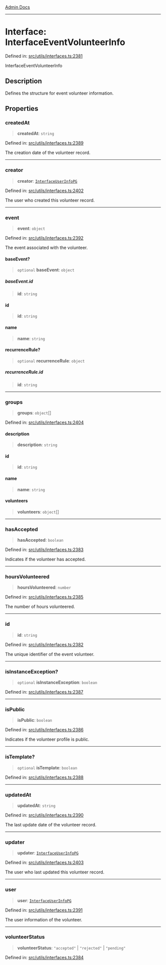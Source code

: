 [Admin Docs](/)

***

# Interface: InterfaceEventVolunteerInfo

Defined in: [src/utils/interfaces.ts:2381](https://github.com/PalisadoesFoundation/talawa-admin/blob/main/src/utils/interfaces.ts#L2381)

InterfaceEventVolunteerInfo

## Description

Defines the structure for event volunteer information.

## Properties

### createdAt

> **createdAt**: `string`

Defined in: [src/utils/interfaces.ts:2389](https://github.com/PalisadoesFoundation/talawa-admin/blob/main/src/utils/interfaces.ts#L2389)

The creation date of the volunteer record.

***

### creator

> **creator**: [`InterfaceUserInfoPG`](InterfaceUserInfoPG.md)

Defined in: [src/utils/interfaces.ts:2402](https://github.com/PalisadoesFoundation/talawa-admin/blob/main/src/utils/interfaces.ts#L2402)

The user who created this volunteer record.

***

### event

> **event**: `object`

Defined in: [src/utils/interfaces.ts:2392](https://github.com/PalisadoesFoundation/talawa-admin/blob/main/src/utils/interfaces.ts#L2392)

The event associated with the volunteer.

#### baseEvent?

> `optional` **baseEvent**: `object`

##### baseEvent.id

> **id**: `string`

#### id

> **id**: `string`

#### name

> **name**: `string`

#### recurrenceRule?

> `optional` **recurrenceRule**: `object`

##### recurrenceRule.id

> **id**: `string`

***

### groups

> **groups**: `object`[]

Defined in: [src/utils/interfaces.ts:2404](https://github.com/PalisadoesFoundation/talawa-admin/blob/main/src/utils/interfaces.ts#L2404)

#### description

> **description**: `string`

#### id

> **id**: `string`

#### name

> **name**: `string`

#### volunteers

> **volunteers**: `object`[]

***

### hasAccepted

> **hasAccepted**: `boolean`

Defined in: [src/utils/interfaces.ts:2383](https://github.com/PalisadoesFoundation/talawa-admin/blob/main/src/utils/interfaces.ts#L2383)

Indicates if the volunteer has accepted.

***

### hoursVolunteered

> **hoursVolunteered**: `number`

Defined in: [src/utils/interfaces.ts:2385](https://github.com/PalisadoesFoundation/talawa-admin/blob/main/src/utils/interfaces.ts#L2385)

The number of hours volunteered.

***

### id

> **id**: `string`

Defined in: [src/utils/interfaces.ts:2382](https://github.com/PalisadoesFoundation/talawa-admin/blob/main/src/utils/interfaces.ts#L2382)

The unique identifier of the event volunteer.

***

### isInstanceException?

> `optional` **isInstanceException**: `boolean`

Defined in: [src/utils/interfaces.ts:2387](https://github.com/PalisadoesFoundation/talawa-admin/blob/main/src/utils/interfaces.ts#L2387)

***

### isPublic

> **isPublic**: `boolean`

Defined in: [src/utils/interfaces.ts:2386](https://github.com/PalisadoesFoundation/talawa-admin/blob/main/src/utils/interfaces.ts#L2386)

Indicates if the volunteer profile is public.

***

### isTemplate?

> `optional` **isTemplate**: `boolean`

Defined in: [src/utils/interfaces.ts:2388](https://github.com/PalisadoesFoundation/talawa-admin/blob/main/src/utils/interfaces.ts#L2388)

***

### updatedAt

> **updatedAt**: `string`

Defined in: [src/utils/interfaces.ts:2390](https://github.com/PalisadoesFoundation/talawa-admin/blob/main/src/utils/interfaces.ts#L2390)

The last update date of the volunteer record.

***

### updater

> **updater**: [`InterfaceUserInfoPG`](InterfaceUserInfoPG.md)

Defined in: [src/utils/interfaces.ts:2403](https://github.com/PalisadoesFoundation/talawa-admin/blob/main/src/utils/interfaces.ts#L2403)

The user who last updated this volunteer record.

***

### user

> **user**: [`InterfaceUserInfoPG`](InterfaceUserInfoPG.md)

Defined in: [src/utils/interfaces.ts:2391](https://github.com/PalisadoesFoundation/talawa-admin/blob/main/src/utils/interfaces.ts#L2391)

The user information of the volunteer.

***

### volunteerStatus

> **volunteerStatus**: `"accepted"` \| `"rejected"` \| `"pending"`

Defined in: [src/utils/interfaces.ts:2384](https://github.com/PalisadoesFoundation/talawa-admin/blob/main/src/utils/interfaces.ts#L2384)
